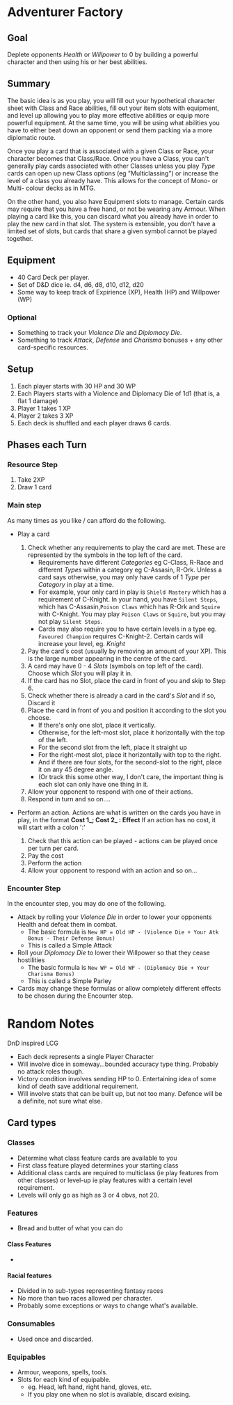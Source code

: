 # Adventurer Factory

## Goal
Deplete opponents _Health_ or _Willpower_ to 0 by building a powerful character and then using his or her best abilities.

## Summary
The basic idea is as you play, you will fill out your hypothetical character sheet with Class and Race abilities, fill out your item slots with equipment, and level up allowing you to play more effective abilities or equip more powerful equipment. At the same time, you will be using what abilities you have to either beat down an opponent or send them packing via a more diplomatic route.

Once you play a card that is associated with a given Class or Race, your character becomes that Class/Race. Once you have a Class, you can't generally play cards associated with other Classes unless you play _Type_ cards can open up new Class options (eg "Multiclassing") or increase the level of a class you already have. This allows for the concept of Mono- or Multi- colour decks as in MTG.

On the other hand, you also have Equipment slots to manage.  Certain cards may require that you have a free hand, or not be wearing any Armour.  When playing a card like this, you can discard what you already have in order to play the new card in that slot.  The system is extensible, you don't have a limited set of slots, but cards that share a given symbol cannot be played together.

## Equipment

- 40 Card Deck per player.
- Set of D&D dice ie. d4, d6, d8, d10, d12, d20
- Some way to keep track of Expirience (XP), Health (HP) and Willpower (WP)
### Optional
- Something to track your _Violence Die_ and _Diplomacy Die_.
- Something to track _Attack_, _Defense_ and _Charisma_ bonuses + any other card-specific resources.

## Setup
1. Each player starts with 30 HP and 30 WP
2. Each Players starts with a Violence and Diplomacy Die of 1d1 (that is, a flat 1 damage)
2. Player 1 takes 1 XP
3. Player 2 takes 3 XP
4. Each deck is shuffled and each player draws 6 cards.

## Phases each Turn
### Resource Step
1. Take 2XP
2. Draw 1 card

### Main step
As many times as you like / can afford do the following.
- Play a card
    1. Check whether any requirements to play the card are met.  These are represented by the symbols in the top left of the card.
        - Requirements have different _Categories_ eg C-Class, R-Race and different _Types_ within a category eg C-Assasin, R-Ork.  Unless a card says otherwise, you may only have cards of 1 _Type_ per _Category_ in play at a time.  
        - For example, your only card in play is `Shield Mastery` which has a requirement of C-Knight.  In your hand, you have `Silent Steps`, which has C-Assasin,`Poison Claws` which has R-Ork and `Squire` with C-Knight.  You may play `Poison Claws` or `Squire`, but you may not play `Silent Steps`.
        - Cards may also require you to have certain levels in a type eg. `Favoured Champion` requires C-Knight-2. Certain cards will increase your level, eg. _Knight_ 
    2. Pay the card's cost (usually by removing an amount of your XP).  This is the large number appearing in the centre of the card. 
    2. A card may have 0 - 4 _Slots_ (symbols on top left of the card). Choose which _Slot_ you will play it in.
    3. If the card has no Slot, place the card in front of you and skip to Step 6.
    4. Check whether there is already a card in the card's _Slot_ and if so, Discard it
    5. Place the card in front of you and position it according to the slot you choose.
        - If there's only one slot, place it vertically.
        - Otherwise, for the left-most slot, place it horizontally with the top of the left.
        - For the second slot from the left, place it straight up
        - For the right-most slot, place it horizontally with top to the right.
        - And if there are four slots, for the second-slot to the right, place it on any 45 degree angle.
        - (Or track this some other way, I don't care, the important thing is each slot can only have one thing in it.
    6. Allow your opponent to respond with one of their actions.
    7. Respond in turn and so on....

- Perform an action.
    Actions are what is written on the cards you have in play, in the format **Cost 1_; Cost 2_ : Effect**
    If an action has no cost, it will start with a colon ':'
    1. Check that this action can be played - actions can be played once per turn per card.
    1. Pay the cost
    2. Perform the action
    3. Allow your opponent to respond with an action and so on...

### Encounter Step
In the encounter step, you may do one of the following.
- Attack by rolling your _Violence Die_ in order to lower your opponents Health and defeat them in combat.
    - The basic formula is `New HP = Old HP - (Violence Die + Your Atk Bonus - Their Defense Bonus)`
    - This is called a Simple Attack
- Roll your _Diplomacy Die_ to lower their Willpower so that they cease hostilities
    - The basic formula is `New WP = Old WP - (Diplomacy Die + Your Charisma Bonus)`
    - This is called a Simple Parley
- Cards may change these formulas or allow completely different effects to be chosen during the Encounter step.

# Random Notes
DnD inspired LCG

- Each deck represents a single Player Character
- Will involve dice in someway...bounded accuracy type thing.  Probably no attack roles though.
- Victory condition involves sending HP to 0.  Entertaining idea of some kind of death save additional requirement.
- Will involve stats that can be built up, but not too many.  Defence will be a definite, not sure what else.

## Card types
### Classes
- Determine what class feature cards are available to you
- First class feature played determines your starting class
- Additional class cards are required to multiclass (ie play features from other classes) or level-up ie play features with a certain level requirement.
- Levels will only go as high as 3 or 4 obvs, not 20.
### Features
- Bread and butter of what you can do
#### Class Features
- 
#### Racial features
- Divided in to sub-types representing fantasy races
- No more than two races allowed per character.
- Probably some exceptions or ways to change what's available.
### Consumables
- Used once and discarded.
### Equipables
- Armour, weapons, spells, tools.
- Slots for each kind of equipable.
    - eg. Head, left hand, right hand, gloves, etc.
    - If you play one when no slot is available, discard exising.
